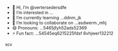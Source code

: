 - 👋 Hi, I’m @vertersedersdfe
- 👀 I’m interested in ...
- 🌱 I’m currently learning ...ddnm,,jk
- 💞️ I’m looking to collaborate on ...asdwerm.,mhj
- 😄 Pronouns: ...5465jfyh52ads52369
- ⚡ Fun fact: ...54545eq6215225fdsf
6vhjwer132212
<!---vbmsdft5484822
verterseder/verterseder is a ✨ special566 ✨ rep12ository because its `README.md` (this file) appears on your GitHub profile.
You can click the Preview link to take a look at your changes.5151456
--->
xcv
